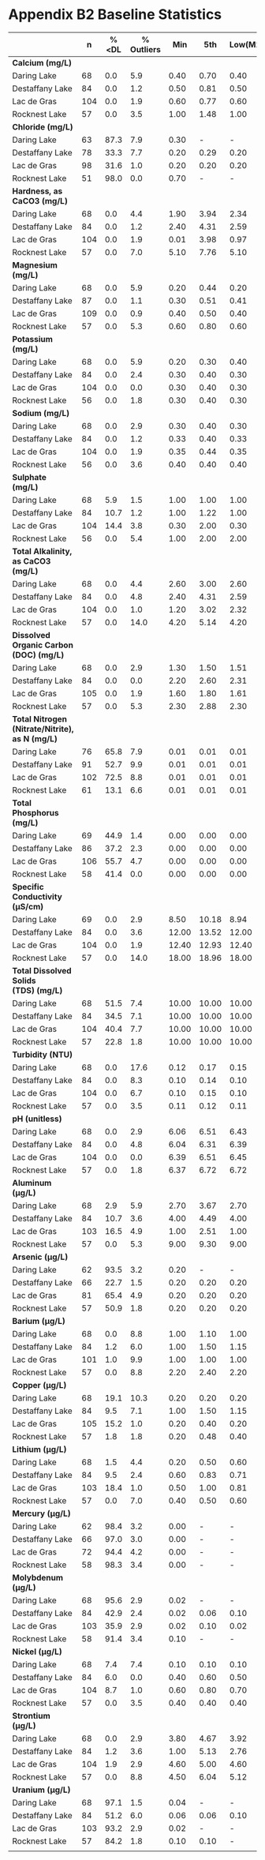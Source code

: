 ---
---

# Appendix B2 Baseline Statistics

|                                                                                  | n   | %<DL | % Outliers | Min   | 5th   | Low(M2MAD) | Low(TIF) | Q1    | Mean  | Median | Q3    | High(M2MAD) | High(TIF) | 95th  | 98th  | Max    | SD    | CV     |
| -------------------------------------------------------------------------------- | --- | ---- | ---------- | ----- | ----- | ---------- | -------- | ----- | ----- | ------ | ----- | ----------- | --------- | ----- | ----- | ------ | ----- | ------ |
| **Calcium (mg/L)**                                                                   |     |      |            |       |       |            |          |       |       |        |       |             |           |       |       |        |       |        |
| Daring Lake                                                                      | 68  | 0.0  | 5.9        | 0.40  | 0.70  | 0.40       | 0.40     | 0.90  | 1.50  | 1.10   | 1.73  | 1.99        | 2.96      | 2.97  | 5.97  | 6.10   | 1.12  | 1.26   |
| Destaffany Lake                                                                  | 84  | 0.0  | 1.2        | 0.50  | 0.81  | 0.50       | 0.50     | 1.10  | 1.52  | 1.40   | 1.83  | 2.48        | 2.91      | 2.50  | 2.90  | 3.60   | 0.58  | 0.33   |
| Lac de Gras                                                                      | 104 | 0.0  | 1.9        | 0.60  | 0.77  | 0.60       | 0.60     | 1.00  | 1.39  | 1.30   | 1.70  | 2.43        | 2.75      | 2.37  | 2.70  | 2.90   | 0.50  | 0.25   |
| Rocknest Lake                                                                    | 57  | 0.0  | 3.5        | 1.00  | 1.48  | 1.00       | 1.00     | 2.00  | 3.19  | 2.70   | 4.00  | 5.07        | 7.00      | 6.04  | 8.31  | 12.90  | 1.98  | 3.90   |
| **Chloride (mg/L)**                                                                  |     |      |            |       |       |            |          |       |       |        |       |             |           |       |       |        |       |        |
| Daring Lake                                                                      | 63  | 87.3 | 7.9        | 0.30  | \-    | \-         | \-       | \-    | 0.70  | 0.70   | \-    | \-          | \-        | \-    | \-    | 1.90   | 0.17  | \-     |
| Destaffany Lake                                                                  | 78  | 33.3 | 7.7        | 0.20  | 0.29  | 0.20       | 0.25     | 0.70  | 0.84  | 0.70   | 1.00  | 1.59        | 1.45      | 1.83  | 2.05  | 2.10   | 0.44  | 0.20   |
| Lac de Gras                                                                      | 98  | 31.6 | 1.0        | 0.20  | 0.20  | 0.20       | 0.20     | 0.50  | 0.98  | 0.70   | 1.43  | 1.74        | 2.81      | 2.00  | 2.32  | 3.60   | 0.63  | 0.39   |
| Rocknest Lake                                                                    | 51  | 98.0 | 0.0        | 0.70  | \-    | \-         | \-       | \-    | 0.70  | 0.70   | \-    | \-          | \-        | \-    | \-    | 0.70   | 0.00  | \-     |
| **Hardness, as CaCO3 (mg/L)**                                                        |     |      |            |       |       |            |          |       |       |        |       |             |           |       |       |        |       |        |
| Daring Lake                                                                      | 68  | 0.0  | 4.4        | 1.90  | 3.94  | 2.34       | 1.90     | 4.78  | 6.90  | 5.75   | 7.70  | 9.16        | 12.09     | 11.27 | 21.62 | 27.30  | 4.13  | 17.02  |
| Destaffany Lake                                                                  | 84  | 0.0  | 1.2        | 2.40  | 4.31  | 2.59       | 2.40     | 6.18  | 7.78  | 7.44   | 9.23  | 12.28       | 13.80     | 11.40 | 12.30 | 26.10  | 3.02  | 9.11   |
| Lac de Gras                                                                      | 104 | 0.0  | 1.9        | 0.01  | 3.98  | 0.97       | 0.29     | 5.46  | 7.48  | 6.75   | 8.90  | 12.53       | 14.07     | 11.46 | 13.42 | 30.20  | 3.92  | 15.38  |
| Rocknest Lake                                                                    | 57  | 0.0  | 7.0        | 5.10  | 7.76  | 5.10       | 5.10     | 8.70  | 13.86 | 12.00  | 15.20 | 21.79       | 24.95     | 26.12 | 34.12 | 46.20  | 7.42  | 55.04  |
| **Magnesium (mg/L)**                                                                 |     |      |            |       |       |            |          |       |       |        |       |             |           |       |       |        |       |        |
| Daring Lake                                                                      | 68  | 0.0  | 5.9        | 0.20  | 0.44  | 0.20       | 0.20     | 0.58  | 0.84  | 0.70   | 0.90  | 1.29        | 1.39      | 1.53  | 2.86  | 4.40   | 0.61  | 0.37   |
| Destaffany Lake                                                                  | 87  | 0.0  | 1.1        | 0.30  | 0.51  | 0.41       | 0.30     | 0.70  | 0.97  | 0.85   | 1.10  | 1.29        | 1.70      | 1.49  | 1.53  | 5.80   | 0.60  | 0.36   |
| Lac de Gras                                                                      | 109 | 0.0  | 0.9        | 0.40  | 0.50  | 0.40       | 0.40     | 0.70  | 0.99  | 0.80   | 1.10  | 1.39        | 1.70      | 1.57  | 1.69  | 6.70   | 0.85  | 0.72   |
| Rocknest Lake                                                                    | 57  | 0.0  | 5.3        | 0.60  | 0.80  | 0.60       | 0.60     | 1.00  | 1.48  | 1.20   | 1.60  | 2.09        | 2.50      | 2.56  | 3.38  | 6.50   | 0.89  | 0.78   |
| **Potassium (mg/L)**                                                                 |     |      |            |       |       |            |          |       |       |        |       |             |           |       |       |        |       |        |
| Daring Lake                                                                      | 68  | 0.0  | 5.9        | 0.20  | 0.30  | 0.40       | 0.20     | 0.40  | 0.50  | 0.40   | 0.60  | 0.40        | 0.90      | 0.78  | 1.18  | 2.30   | 0.28  | 0.08   |
| Destaffany Lake                                                                  | 84  | 0.0  | 2.4        | 0.30  | 0.40  | 0.30       | 0.30     | 0.50  | 0.62  | 0.60   | 0.70  | 0.90        | 1.00      | 0.90  | 0.90  | 2.19   | 0.22  | 0.05   |
| Lac de Gras                                                                      | 104 | 0.0  | 0.0        | 0.30  | 0.40  | 0.30       | 0.30     | 0.50  | 0.62  | 0.60   | 0.70  | 0.90        | 1.00      | 0.90  | 0.99  | 1.10   | 0.15  | 0.02   |
| Rocknest Lake                                                                    | 56  | 0.0  | 1.8        | 0.30  | 0.40  | 0.30       | 0.30     | 0.40  | 0.49  | 0.50   | 0.50  | 0.80        | 0.65      | 0.63  | 0.70  | 0.80   | 0.09  | 0.01   |
| **Sodium (mg/L)**                                                                    |     |      |            |       |       |            |          |       |       |        |       |             |           |       |       |        |       |        |
| Daring Lake                                                                      | 68  | 0.0  | 2.9        | 0.30  | 0.40  | 0.30       | 0.30     | 0.50  | 0.64  | 0.50   | 0.70  | 0.80        | 1.00      | 1.00  | 1.30  | 3.00   | 0.34  | 0.12   |
| Destaffany Lake                                                                  | 84  | 0.0  | 1.2        | 0.33  | 0.40  | 0.33       | 0.33     | 0.54  | 0.83  | 0.75   | 1.00  | 1.48        | 1.69      | 1.40  | 1.73  | 1.80   | 0.34  | 0.11   |
| Lac de Gras                                                                      | 104 | 0.0  | 1.9        | 0.35  | 0.44  | 0.35       | 0.35     | 0.50  | 0.89  | 0.70   | 1.20  | 1.29        | 2.10      | 1.60  | 1.89  | 2.10   | 0.42  | 0.18   |
| Rocknest Lake                                                                    | 56  | 0.0  | 3.6        | 0.40  | 0.40  | 0.40       | 0.40     | 0.50  | 0.61  | 0.60   | 0.70  | 0.90        | 1.00      | 0.80  | 0.89  | 1.00   | 0.12  | 0.01   |
| **Sulphate (mg/L)**                                                                  |     |      |            |       |       |            |          |       |       |        |       |             |           |       |       |        |       |        |
| Daring Lake                                                                      | 68  | 5.9  | 1.5        | 1.00  | 1.00  | 1.00       | 1.00     | 1.00  | 1.66  | 1.00   | 2.00  | 1.00        | 3.50      | 3.00  | 3.00  | 9.00   | 1.10  | 1.22   |
| Destaffany Lake                                                                  | 84  | 10.7 | 1.2        | 1.00  | 1.22  | 1.00       | 1.00     | 2.00  | 2.78  | 3.00   | 3.00  | 5.97        | 4.50      | 4.00  | 10.00 | 10.00  | 1.58  | 2.49   |
| Lac de Gras                                                                      | 104 | 14.4 | 3.8        | 0.30  | 2.00  | 0.30       | 0.50     | 2.00  | 2.82  | 3.00   | 3.00  | 5.97        | 4.50      | 4.00  | 5.00  | 10.00  | 1.14  | 1.29   |
| Rocknest Lake                                                                    | 56  | 0.0  | 5.4        | 1.00  | 2.00  | 2.00       | 2.00     | 2.00  | 2.27  | 2.00   | 2.00  | 2.00        | 2.00      | 3.25  | 4.00  | 4.00   | 0.59  | 0.35   |
| **Total Alkalinity,<br>as CaCO3 (mg/L)**                                             |     |      |            |       |       |            |          |       |       |        |       |             |           |       |       |        |       |        |
| Daring Lake                                                                      | 68  | 0.0  | 4.4        | 2.60  | 3.00  | 2.60       | 2.60     | 3.20  | 4.39  | 3.60   | 5.00  | 5.08        | 7.70      | 6.17  | 8.42  | 22.30  | 2.53  | 6.38   |
| Destaffany Lake                                                                  | 84  | 0.0  | 4.8        | 2.40  | 4.31  | 2.59       | 2.40     | 6.18  | 7.78  | 7.44   | 9.23  | 12.28       | 13.80     | 11.40 | 16.35 | 26.10  | 3.02  | 9.11   |
| Lac de Gras                                                                      | 104 | 0.0  | 1.0        | 1.20  | 3.02  | 2.32       | 1.45     | 3.70  | 4.36  | 4.25   | 5.20  | 6.18        | 6.80      | 6.09  | 6.29  | 6.80   | 0.98  | 0.96   |
| Rocknest Lake                                                                    | 57  | 0.0  | 14.0       | 4.20  | 5.14  | 4.20       | 4.20     | 6.10  | 9.67  | 7.60   | 9.30  | 12.34       | 14.10     | 21.30 | 25.24 | 37.10  | 6.09  | 37.14  |
| **Dissolved Organic Carbon<br>(DOC) (mg/L)**                                         |     |      |            |       |       |            |          |       |       |        |       |             |           |       |       |        |       |        |
| Daring Lake                                                                      | 68  | 0.0  | 2.9        | 1.30  | 1.50  | 1.51       | 1.30     | 2.10  | 2.52  | 2.40   | 2.80  | 3.29        | 3.85      | 3.43  | 4.09  | 7.30   | 0.79  | 0.62   |
| Destaffany Lake                                                                  | 84  | 0.0  | 0.0        | 2.20  | 2.60  | 2.31       | 2.20     | 2.90  | 3.22  | 3.20   | 3.50  | 4.09        | 4.38      | 3.99  | 4.10  | 4.38   | 0.44  | 0.19   |
| Lac de Gras                                                                      | 105 | 0.0  | 1.9        | 1.60  | 1.80  | 1.61       | 1.60     | 2.30  | 2.52  | 2.50   | 2.80  | 3.39        | 3.55      | 3.36  | 3.59  | 3.90   | 0.45  | 0.20   |
| Rocknest Lake                                                                    | 57  | 0.0  | 5.3        | 2.30  | 2.88  | 2.30       | 2.30     | 3.10  | 3.58  | 3.40   | 3.80  | 4.59        | 4.85      | 4.90  | 5.16  | 7.00   | 0.78  | 0.60   |
| **Total Nitrogen<br>(Nitrate/Nitrite), as N (mg/L)**                                 |     |      |            |       |       |            |          |       |       |        |       |             |           |       |       |        |       |        |
| Daring Lake                                                                      | 76  | 65.8 | 7.9        | 0.01  | 0.01  | 0.01       | 0.01     | 0.01  | 0.03  | 0.01   | 0.02  | 0.02        | 0.04      | 0.16  | 0.35  | 0.39   | 0.08  | 0.01   |
| Destaffany Lake                                                                  | 91  | 52.7 | 9.9        | 0.01  | 0.01  | 0.01       | 0.01     | 0.01  | 0.03  | 0.01   | 0.02  | 0.02        | 0.04      | 0.12  | 0.20  | 0.30   | 0.05  | 0.00   |
| Lac de Gras                                                                      | 102 | 72.5 | 8.8        | 0.01  | 0.01  | 0.01       | 0.01     | 0.01  | 0.03  | 0.01   | 0.01  | 0.02        | 0.02      | 0.15  | 0.20  | 0.65   | 0.08  | 0.01   |
| Rocknest Lake                                                                    | 61  | 13.1 | 6.6        | 0.01  | 0.01  | 0.01       | 0.01     | 0.02  | 0.05  | 0.03   | 0.06  | 0.08        | 0.12      | 0.15  | 0.26  | 0.42   | 0.07  | 0.00   |
| **Total Phosphorus (mg/L)**                                                          |     |      |            |       |       |            |          |       |       |        |       |             |           |       |       |        |       |        |
| Daring Lake                                                                      | 69  | 44.9 | 1.4        | 0.00  | 0.00  | 0.00       | 0.00     | 0.00  | 0.01  | 0.00   | 0.01  | 0.01        | 0.02      | 0.01  | 0.02  | 0.03   | 0.00  | 0.00   |
| Destaffany Lake                                                                  | 86  | 37.2 | 2.3        | 0.00  | 0.00  | 0.00       | 0.00     | 0.00  | 0.01  | 0.00   | 0.01  | 0.01        | 0.02      | 0.01  | 0.03  | 0.06   | 0.01  | 0.00   |
| Lac de Gras                                                                      | 106 | 55.7 | 4.7        | 0.00  | 0.00  | 0.00       | 0.00     | 0.00  | 0.01  | 0.01   | 0.01  | 0.01        | 0.02      | 0.02  | 0.06  | 0.09   | 0.01  | 0.00   |
| Rocknest Lake                                                                    | 58  | 41.4 | 0.0        | 0.00  | 0.00  | 0.00       | 0.00     | 0.00  | 0.00  | 0.00   | 0.01  | 0.00        | 0.02      | 0.01  | 0.01  | 0.02   | 0.00  | 0.00   |
| **Specific Conductivity (µS/cm)**                                                    |     |      |            |       |       |            |          |       |       |        |       |             |           |       |       |        |       |        |
| Daring Lake                                                                      | 69  | 0.0  | 2.9        | 8.50  | 10.18 | 8.94       | 8.50     | 11.60 | 15.60 | 12.50  | 16.90 | 16.06       | 24.85     | 22.32 | 59.42 | 75.70  | 11.08 | 122.84 |
| Destaffany Lake                                                                  | 84  | 0.0  | 3.6        | 12.00 | 13.52 | 12.00      | 12.00    | 15.30 | 21.78 | 17.60  | 20.65 | 25.16       | 28.68     | 26.95 | 31.23 | 309.00 | 32.01 | 1024   |
| Lac de Gras                                                                      | 104 | 0.0  | 1.9        | 12.40 | 12.93 | 12.40      | 12.40    | 15.20 | 19.23 | 18.30  | 22.13 | 27.79       | 32.51     | 28.86 | 31.05 | 37.30  | 5.08  | 25.85  |
| Rocknest Lake                                                                    | 57  | 0.0  | 14.0       | 18.00 | 18.96 | 18.00      | 18.00    | 21.30 | 26.52 | 22.90  | 25.40 | 30.31       | 31.55     | 45.44 | 49.05 | 72.70  | 10.04 | 100.78 |
| **Total Dissolved Solids<br>(TDS) (mg/L)**                                           |     |      |            |       |       |            |          |       |       |        |       |             |           |       |       |        |       |        |
| Daring Lake                                                                      | 68  | 51.5 | 7.4        | 10.00 | 10.00 | 10.00      | 10.00    | 10.00 | 14.10 | 10.00  | 14.00 | 10.00       | 20.00     | 22.00 | 54.24 | 64.00  | 9.81  | 96.30  |
| Destaffany Lake                                                                  | 84  | 34.5 | 7.1        | 10.00 | 10.00 | 10.00      | 10.00    | 10.00 | 15.14 | 12.00  | 16.00 | 17.93       | 25.00     | 28.80 | 44.92 | 84.00  | 10.94 | 119.74 |
| Lac de Gras                                                                      | 104 | 40.4 | 7.7        | 10.00 | 10.00 | 10.00      | 10.00    | 10.00 | 14.74 | 10.00  | 16.00 | 10.00       | 25.00     | 28.00 | 38.76 | 74.00  | 9.11  | 82.99  |
| Rocknest Lake                                                                    | 57  | 22.8 | 1.8        | 10.00 | 10.00 | 10.00      | 10.00    | 10.00 | 19.39 | 16.00  | 24.00 | 33.79       | 45.00     | 40.40 | 43.76 | 88.00  | 12.74 | 162.31 |
| **Turbidity (NTU)**                                                                  |     |      |            |       |       |            |          |       |       |        |       |             |           |       |       |        |       |        |
| Daring Lake                                                                      | 68  | 0.0  | 17.6       | 0.12  | 0.17  | 0.15       | 0.12     | 0.24  | 0.42  | 0.28   | 0.37  | 0.41        | 0.57      | 1.12  | 2.07  | 3.31   | 0.49  | 0.24   |
| Destaffany Lake                                                                  | 84  | 0.0  | 8.3        | 0.10  | 0.14  | 0.10       | 0.10     | 0.30  | 0.49  | 0.39   | 0.53  | 0.75        | 0.86      | 1.20  | 1.83  | 3.23   | 0.45  | 0.20   |
| Lac de Gras                                                                      | 104 | 0.0  | 6.7        | 0.10  | 0.15  | 0.10       | 0.10     | 0.21  | 0.39  | 0.30   | 0.40  | 0.60        | 0.70      | 0.92  | 1.20  | 2.40   | 0.33  | 0.11   |
| Rocknest Lake                                                                    | 57  | 0.0  | 3.5        | 0.11  | 0.12  | 0.11       | 0.11     | 0.24  | 0.36  | 0.31   | 0.38  | 0.52        | 0.59      | 0.72  | 1.43  | 1.70   | 0.27  | 0.07   |
| **pH (unitless)**                                                                    |     |      |            |       |       |            |          |       |       |        |       |             |           |       |       |        |       |        |
| Daring Lake                                                                      | 68  | 0.0  | 2.9        | 6.06  | 6.51  | 6.43       | 6.31     | 6.62  | 6.72  | 6.74   | 6.82  | 6.94        | 6.94      | 6.92  | 6.93  | 6.94   | 0.16  | 0.03   |
| Destaffany Lake                                                                  | 84  | 0.0  | 4.8        | 6.04  | 6.31  | 6.39       | 6.30     | 6.61  | 6.68  | 6.69   | 6.81  | 6.97        | 6.97      | 6.94  | 6.95  | 6.97   | 0.18  | 0.03   |
| Lac de Gras                                                                      | 104 | 0.0  | 0.0        | 6.39  | 6.51  | 6.45       | 6.39     | 6.64  | 6.74  | 6.75   | 6.85  | 7.05        | 7.06      | 6.98  | 7.00  | 7.06   | 0.14  | 0.02   |
| Rocknest Lake                                                                    | 57  | 0.0  | 1.8        | 6.37  | 6.72  | 6.72       | 6.37     | 6.91  | 7.13  | 7.14   | 7.27  | 7.56        | 7.79      | 7.59  | 7.69  | 7.79   | 0.29  | 0.09   |
| **Aluminum (μg/L)**                                                                  |     |      |            |       |       |            |          |       |       |        |       |             |           |       |       |        |       |        |
| Daring Lake                                                                      | 68  | 2.9  | 5.9        | 2.70  | 3.67  | 2.70       | 2.70     | 5.58  | 9.05  | 7.10   | 8.80  | 11.84       | 13.64     | 26.11 | 30.00 | 58.50  | 8.24  | 67.97  |
| Destaffany Lake                                                                  | 84  | 10.7 | 3.6        | 4.00  | 4.49  | 4.00       | 4.00     | 7.98  | 15.05 | 12.00  | 18.78 | 26.97       | 34.98     | 30.00 | 37.45 | 78.00  | 10.94 | 119.76 |
| Lac de Gras                                                                      | 103 | 16.5 | 4.9        | 1.00  | 2.51  | 1.00       | 1.00     | 3.70  | 13.58 | 5.10   | 8.10  | 10.14       | 14.70     | 30.00 | 42.76 | 330.00 | 33.47 | 1120   |
| Rocknest Lake                                                                    | 57  | 0.0  | 5.3        | 9.00  | 9.30  | 9.00       | 9.00     | 11.10 | 14.79 | 12.50  | 13.90 | 16.65       | 18.10     | 19.18 | 63.41 | 79.50  | 11.74 | 137.79 |
| **Arsenic (μg/L)**                                                                   |     |      |            |       |       |            |          |       |       |        |       |             |           |       |       |        |       |        |
| Daring Lake                                                                      | 62  | 93.5 | 3.2        | 0.20  | \-    | \-         | \-       | \-    | 0.21  | 0.20   | \-    | \-          | \-        | \-    | \-    | 0.40   | 0.03  | \-     |
| Destaffany Lake                                                                  | 66  | 22.7 | 1.5        | 0.20  | 0.20  | 0.20       | 0.20     | 0.20  | 0.24  | 0.20   | 0.30  | 0.20        | 0.45      | 0.30  | 0.30  | 1.00   | 0.11  | 0.01   |
| Lac de Gras                                                                      | 81  | 65.4 | 4.9        | 0.20  | 0.20  | 0.20       | 0.20     | 0.20  | 0.29  | 0.20   | 0.20  | 0.20        | 0.20      | 1.00  | 1.00  | 2.00   | 0.28  | 0.08   |
| Rocknest Lake                                                                    | 57  | 50.9 | 1.8        | 0.20  | 0.20  | 0.20       | 0.20     | 0.20  | 0.22  | 0.20   | 0.20  | 0.20        | 0.20      | 0.30  | 0.30  | 0.30   | 0.04  | 0.00   |
| **Barium (μg/L)**                                                                    |     |      |            |       |       |            |          |       |       |        |       |             |           |       |       |        |       |        |
| Daring Lake                                                                      | 68  | 0.0  | 8.8        | 1.00  | 1.10  | 1.00       | 1.00     | 1.20  | 1.70  | 1.20   | 1.73  | 1.50        | 2.51      | 2.77  | 3.76  | 14.00  | 1.62  | 2.63   |
| Destaffany Lake                                                                  | 84  | 1.2  | 6.0        | 1.00  | 1.50  | 1.15       | 1.10     | 1.70  | 1.97  | 1.83   | 2.10  | 2.51        | 2.70      | 2.70  | 3.10  | 6.70   | 0.66  | 0.44   |
| Lac de Gras                                                                      | 101 | 1.0  | 9.9        | 1.00  | 1.00  | 1.00       | 1.00     | 1.60  | 2.02  | 1.80   | 2.14  | 2.69        | 2.95      | 3.50  | 4.80  | 7.20   | 0.88  | 0.78   |
| Rocknest Lake                                                                    | 57  | 0.0  | 8.8        | 2.20  | 2.40  | 2.20       | 2.20     | 2.60  | 3.14  | 2.80   | 3.30  | 3.69        | 4.35      | 4.68  | 5.09  | 7.20   | 0.87  | 0.75   |
| **Copper (μg/L)**                                                                    |     |      |            |       |       |            |          |       |       |        |       |             |           |       |       |        |       |        |
| Daring Lake                                                                      | 68  | 19.1 | 10.3       | 0.20  | 0.20  | 0.20       | 0.20     | 0.30  | 0.50  | 0.40   | 0.50  | 0.70        | 0.80      | 1.58  | 1.97  | 2.10   | 0.42  | 0.18   |
| Destaffany Lake                                                                  | 84  | 9.5  | 7.1        | 1.00  | 1.50  | 1.15       | 1.10     | 1.70  | 1.97  | 1.83   | 2.10  | 2.51        | 2.70      | 2.70  | 3.10  | 6.70   | 0.66  | 0.44   |
| Lac de Gras                                                                      | 105 | 15.2 | 1.0        | 0.20  | 0.40  | 0.20       | 0.20     | 0.60  | 1.10  | 0.70   | 2.00  | 1.29        | 4.10      | 2.92  | 3.00  | 5.20   | 0.86  | 0.74   |
| Rocknest Lake                                                                    | 57  | 1.8  | 1.8        | 0.20  | 0.48  | 0.40       | 0.20     | 0.50  | 0.69  | 0.70   | 0.80  | 1.00        | 1.25      | 0.90  | 1.08  | 1.90   | 0.23  | 0.05   |
| **Lithium (μg/L)**                                                                   |     |      |            |       |       |            |          |       |       |        |       |             |           |       |       |        |       |        |
| Daring Lake                                                                      | 68  | 1.5  | 4.4        | 0.20  | 0.50  | 0.60       | 0.31     | 0.80  | 1.03  | 0.90   | 1.13  | 1.20        | 1.61      | 1.50  | 2.69  | 4.60   | 0.59  | 0.35   |
| Destaffany Lake                                                                  | 84  | 9.5  | 2.4        | 0.60  | 0.83  | 0.71       | 0.60     | 1.20  | 1.52  | 1.30   | 1.63  | 1.89        | 2.26      | 3.00  | 3.00  | 4.50   | 0.66  | 0.43   |
| Lac de Gras                                                                      | 103 | 18.4 | 1.0        | 0.50  | 1.00  | 0.81       | 0.50     | 1.20  | 1.65  | 1.40   | 1.80  | 1.99        | 2.70      | 3.00  | 3.00  | 3.00   | 0.70  | 0.49   |
| Rocknest Lake                                                                    | 57  | 0.0  | 7.0        | 0.40  | 0.50  | 0.60       | 0.50     | 0.80  | 0.97  | 0.90   | 1.00  | 1.20        | 1.30      | 1.22  | 2.80  | 3.00   | 0.43  | 0.18   |
| **Mercury (μg/L)**                                                                   |     |      |            |       |       |            |          |       |       |        |       |             |           |       |       |        |       |        |
| Daring Lake                                                                      | 62  | 98.4 | 3.2        | 0.00  | \-    | \-         | \-       | \-    | 0.01  | 0.01   | \-    | \-          | \-        | \-    | \-    | 0.02   | 0.00  | \-     |
| Destaffany Lake                                                                  | 66  | 97.0 | 3.0        | 0.00  | \-    | \-         | \-       | \-    | 0.01  | 0.01   | \-    | \-          | \-        | \-    | \-    | 0.02   | 0.00  | \-     |
| Lac de Gras                                                                      | 72  | 94.4 | 4.2        | 0.00  | \-    | \-         | \-       | \-    | 0.01  | 0.01   | \-    | \-          | \-        | \-    | \-    | 0.14   | 0.02  | \-     |
| Rocknest Lake                                                                    | 58  | 98.3 | 3.4        | 0.00  | \-    | \-         | \-       | \-    | 0.01  | 0.01   | \-    | \-          | \-        | \-    | \-    | 0.02   | 0.00  | \-     |
| **Molybdenum (μg/L)**                                                                |     |      |            |       |       |            |          |       |       |        |       |             |           |       |       |        |       |        |
| Daring Lake                                                                      | 68  | 95.6 | 2.9        | 0.02  | \-    | \-         | \-       | \-    | 0.10  | 0.10   | \-    | \-          | \-        | \-    | \-    | 0.20   | 0.02  | \-     |
| Destaffany Lake                                                                  | 84  | 42.9 | 2.4        | 0.02  | 0.06  | 0.10       | 0.02     | 0.10  | 0.22  | 0.10   | 0.20  | 0.10        | 0.35      | 1.00  | 1.00  | 1.20   | 0.29  | 0.08   |
| Lac de Gras                                                                      | 103 | 35.9 | 2.9        | 0.02  | 0.10  | 0.02       | 0.02     | 0.10  | 0.37  | 0.20   | 0.30  | 0.50        | 0.60      | 1.00  | 1.48  | 3.00   | 0.51  | 0.26   |
| Rocknest Lake                                                                    | 58  | 91.4 | 3.4        | 0.10  | \-    | \-         | \-       | \-    | 0.11  | 0.10   | \-    | \-          | \-        | \-    | \-    | 0.50   | 0.06  | \-     |
| **Nickel (μg/L)**                                                                    |     |      |            |       |       |            |          |       |       |        |       |             |           |       |       |        |       |        |
| Daring Lake                                                                      | 68  | 7.4  | 7.4        | 0.10  | 0.10  | 0.10       | 0.10     | 0.20  | 0.31  | 0.20   | 0.30  | 0.50        | 0.45      | 0.63  | 1.96  | 3.40   | 0.49  | 0.24   |
| Destaffany Lake                                                                  | 84  | 6.0  | 0.0        | 0.40  | 0.60  | 0.50       | 0.40     | 0.70  | 0.83  | 0.80   | 1.00  | 1.10        | 1.10      | 1.09  | 1.10  | 1.10   | 0.16  | 0.03   |
| Lac de Gras                                                                      | 104 | 8.7  | 1.0        | 0.60  | 0.80  | 0.70       | 0.60     | 0.90  | 1.02  | 1.00   | 1.10  | 1.30        | 1.40      | 1.37  | 2.00  | 2.00   | 0.25  | 0.06   |
| Rocknest Lake                                                                    | 57  | 0.0  | 3.5        | 0.40  | 0.40  | 0.40       | 0.40     | 0.50  | 0.62  | 0.60   | 0.70  | 0.90        | 1.00      | 0.90  | 0.99  | 1.10   | 0.15  | 0.02   |
| **Strontium (μg/L)**                                                                 |     |      |            |       |       |            |          |       |       |        |       |             |           |       |       |        |       |        |
| Daring Lake                                                                      | 68  | 0.0  | 2.9        | 3.80  | 4.67  | 3.92       | 3.80     | 5.20  | 6.70  | 5.70   | 7.18  | 7.48        | 10.14     | 9.00  | 11.85 | 38.90  | 4.27  | 18.23  |
| Destaffany Lake                                                                  | 84  | 1.2  | 3.6        | 1.00  | 5.13  | 2.76       | 1.19     | 6.25  | 8.29  | 7.80   | 9.63  | 12.84       | 14.69     | 13.96 | 15.57 | 15.80  | 2.83  | 8.03   |
| Lac de Gras                                                                      | 104 | 1.9  | 2.9        | 4.60  | 5.00  | 4.60       | 4.60     | 6.20  | 8.89  | 7.62   | 10.85 | 13.25       | 17.83     | 14.97 | 18.02 | 19.30  | 3.43  | 11.75  |
| Rocknest Lake                                                                    | 57  | 0.0  | 8.8        | 4.50  | 6.04  | 5.12       | 4.55     | 6.50  | 7.39  | 7.20   | 7.80  | 9.28        | 9.75      | 9.86  | 10.36 | 13.40  | 1.38  | 1.90   |
| **Uranium (μg/L)**                                                                   |     |      |            |       |       |            |          |       |       |        |       |             |           |       |       |        |       |        |
| Daring Lake                                                                      | 68  | 97.1 | 1.5        | 0.04  | \-    | \-         | \-       | \-    | 0.10  | 0.10   | \-    | \-          | \-        | \-    | \-    | 0.10   | 0.01  | \-     |
| Destaffany Lake                                                                  | 84  | 51.2 | 6.0        | 0.06  | 0.06  | 0.10       | 0.10     | 0.10  | 0.12  | 0.10   | 0.10  | 0.10        | 0.10      | 0.30  | 0.3   | 0.30   | 0.06  | 0.00   |
| Lac de Gras                                                                      | 103 | 93.2 | 2.9        | 0.02  | \-    | \-         | \-       | \-    | 0.21  | 0.10   | \-    | \-          | \-        | \-    | \-    | 4.40   | 0.60  | \-     |
| Rocknest Lake                                                                    | 57  | 84.2 | 1.8        | 0.10  | 0.10  | \-         | \-       | \-    | 0.10  | 0.10   | \-    | \-          | \-        | \-    | \-    | 0.20   | 0.02  | \-     |
| |     |      |            |       |       |            |          |       |       |        |       |             |           |       |       |        |       |        |
